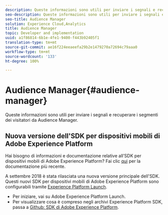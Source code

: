 ```yaml
---
description: Queste informazioni sono utili per inviare i segnali e recuperare i segmenti dei visitatori da Audience Manager.
seo-description: Queste informazioni sono utili per inviare i segnali e recuperare i segmenti dei visitatori da Audience Manager.
seo-title: Audience Manager
solution: Experience Cloud,Analytics
title: Audience Manager
topic: Developer and implementation
uuid: a1f86814-6b1e-4fe1-9400-f443b92405f1
translation-type: tm+mt
source-git-commit: ae16f224eeaeefa29b2e1479270a72694c79aaa0
workflow-type: tm+mt
source-wordcount: '133'
ht-degree: 100%

---
```



# Audience Manager{#audience-manager}

Queste informazioni sono utili per inviare i segnali e recuperare i segmenti dei visitatori da Audience Manager.

## Nuova versione dell&#39;SDK per dispositivi mobili di Adobe Experience Platform

Hai bisogno di informazioni e documentazione relative all’SDK per dispositivi mobili di Adobe Experience Platform? Fai clic [qui](https://aep-sdks.gitbook.io/docs/) per la documentazione più recente.

A settembre 2018 è stata rilasciata una nuova versione principale dell&#39;SDK. Questi nuovi SDK per dispositivi mobili di Adobe Experience Platform sono configurabili tramite [Experience Platform Launch](https://www.adobe.com/it/experience-platform/launch.html).

* Per iniziare, vai su Adobe Experience Platform Launch.
* Per visualizzare cosa è compreso negli archivi Experience Platform SDK, passa a [Github: SDK di Adobe Experience Platform](https://github.com/Adobe-Marketing-Cloud/acp-sdks).

